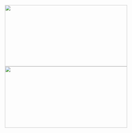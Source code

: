 <div align="center">
<!--   <img align="center" width="400px" height="200px" src="https://github-readme-stats-sigma-five.vercel.app/api?username=olivenbarcelon&theme=merko&show_icons=true&hide_border=true&count_private=true"> -->
<!--   <img align="center" width="400px" height="200px" src="http://github-readme-streak-stats.herokuapp.com?user=olivenbarcelon&theme=merko&hide_border=true&date_format=%5BY.%5Dn.j" alt="GitHub Streak" /> -->
<!--   [![GitHub Streak](http://github-readme-streak-stats.herokuapp.com?user=olivenbarcelon&theme=merko&hide_border=true&date_format=%5BY.%5Dn.j)](https://git.io/streak-stats) -->
  <img align="center" width="400px" height="200px" src="https://github-readme-stats-sigma-five.vercel.app/api?username=olivenbarcelon&theme=merko&show_icons=true&hide_border=true&count_private=true">
  <img align="center" width="400px" height="200px" src="https://github-readme-streak-stats.herokuapp.com?user=olivenbarcelon&theme=merko&hide_border=true&date_format=%5BY.%5Dn.j">
</div>
